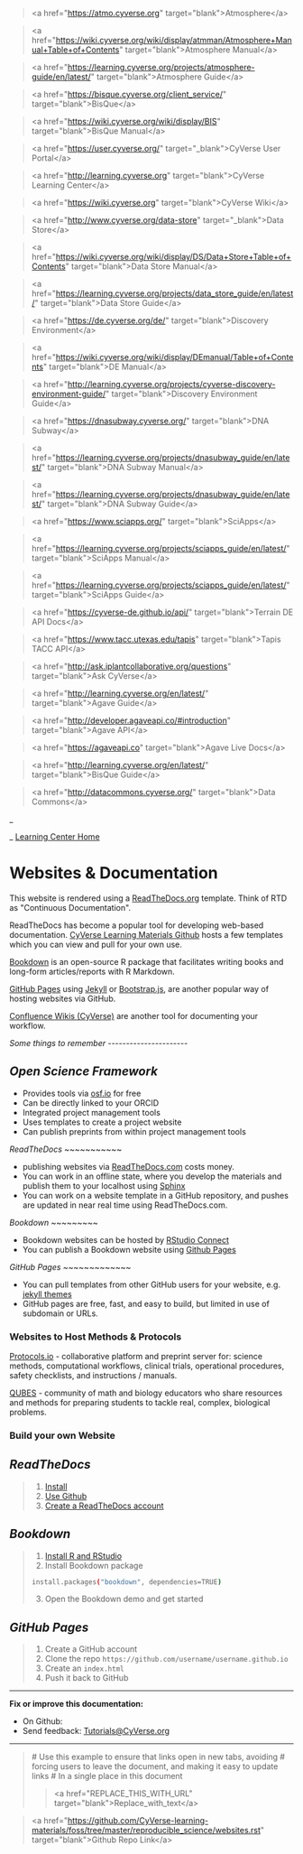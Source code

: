 > \<a href=\"<https://atmo.cyverse.org>\"
> target=\"blank\"\>Atmosphere\</a\>

> \<a
> href=\"<https://wiki.cyverse.org/wiki/display/atmman/Atmosphere+Manual+Table+of+Contents>\"
> target=\"blank\"\>Atmosphere Manual\</a\>

> \<a
> href=\"<https://learning.cyverse.org/projects/atmosphere-guide/en/latest/>\"
> target=\"blank\"\>Atmosphere Guide\</a\>

> \<a href=\"<https://bisque.cyverse.org/client_service/>\"
> target=\"blank\"\>BisQue\</a\>

> \<a href=\"<https://wiki.cyverse.org/wiki/display/BIS>\"
> target=\"blank\"\>BisQue Manual\</a\>

> \<a href=\"<https://user.cyverse.org/>\" target=\"\_blank\"\>CyVerse
> User Portal\</a\>

> \<a href=\"<http://learning.cyverse.org>\" target=\"blank\"\>CyVerse
> Learning Center\</a\>

> \<a href=\"<https://wiki.cyverse.org>\" target=\"blank\"\>CyVerse
> Wiki\</a\>

> \<a href=\"<http://www.cyverse.org/data-store>\"
> target=\"\_blank\"\>Data Store\</a\>

> \<a
> href=\"<https://wiki.cyverse.org/wiki/display/DS/Data+Store+Table+of+Contents>\"
> target=\"blank\"\>Data Store Manual\</a\>

> \<a
> href=\"<https://learning.cyverse.org/projects/data_store_guide/en/latest/>\"
> target=\"blank\"\>Data Store Guide\</a\>

> \<a href=\"<https://de.cyverse.org/de/>\" target=\"blank\"\>Discovery
> Environment\</a\>

> \<a
> href=\"<https://wiki.cyverse.org/wiki/display/DEmanual/Table+of+Contents>\"
> target=\"blank\"\>DE Manual\</a\>

> \<a
> href=\"<http://learning.cyverse.org/projects/cyverse-discovery-environment-guide/>\"
> target=\"blank\"\>Discovery Environment Guide\</a\>

> \<a href=\"<https://dnasubway.cyverse.org/>\" target=\"blank\"\>DNA
> Subway\</a\>

> \<a
> href=\"<https://learning.cyverse.org/projects/dnasubway_guide/en/latest/>\"
> target=\"blank\"\>DNA Subway Manual\</a\>

> \<a
> href=\"<https://learning.cyverse.org/projects/dnasubway_guide/en/latest/>\"
> target=\"blank\"\>DNA Subway Guide\</a\>

> \<a href=\"<https://www.sciapps.org/>\"
> target=\"blank\"\>SciApps\</a\>

> \<a
> href=\"<https://learning.cyverse.org/projects/sciapps_guide/en/latest/>\"
> target=\"blank\"\>SciApps Manual\</a\>

> \<a
> href=\"<https://learning.cyverse.org/projects/sciapps_guide/en/latest/>\"
> target=\"blank\"\>SciApps Guide\</a\>

> \<a href=\"<https://cyverse-de.github.io/api/>\"
> target=\"blank\"\>Terrain DE API Docs\</a\>

> \<a href=\"<https://www.tacc.utexas.edu/tapis>\"
> target=\"blank\"\>Tapis TACC API\</a\>

> \<a href=\"<http://ask.iplantcollaborative.org/questions>\"
> target=\"blank\"\>Ask CyVerse\</a\>

> \<a href=\"<http://learning.cyverse.org/en/latest/>\"
> target=\"blank\"\>Agave Guide\</a\>

> \<a href=\"<http://developer.agaveapi.co/#introduction>\"
> target=\"blank\"\>Agave API\</a\>

> \<a href=\"<https://agaveapi.co>\" target=\"blank\"\>Agave Live
> Docs\</a\>

> \<a href=\"<http://learning.cyverse.org/en/latest/>\"
> target=\"blank\"\>BisQue Guide\</a\>

> \<a href=\"<http://datacommons.cyverse.org/>\" target=\"blank\"\>Data
> Commons\</a\>

\_

\_ [Learning Center Home](http://learning.cyverse.org/)

# **Websites & Documentation**

This website is rendered using a
[ReadTheDocs.org](https://readthedocs.org/) template. Think of RTD as
\"Continuous Documentation\".

ReadTheDocs has become a popular tool for developing web-based
documentation. [CyVerse Learning Materials
Github](https://github.com/CyVerse-learning-materials) hosts a few
templates which you can view and pull for your own use.

[Bookdown](https://bookdown.org/) is an open-source R package that
facilitates writing books and long-form articles/reports with R
Markdown.

[GitHub Pages](https://pages.github.com/) using
[Jekyll](https://jekyllrb.com/) or
[Bootstrap.js](https://getbootstrap.com/), are another popular way of
hosting websites via GitHub.

[Confluence Wikis (CyVerse)](https://wiki.cyverse.org) are another tool
for documenting your workflow.

*Some things to remember* \-\-\-\-\-\-\-\-\-\-\-\-\-\-\-\-\-\-\-\-\--

## *Open Science Framework*

-   Provides tools via [osf.io](https://osf.io/) for free
-   Can be directly linked to your ORCID
-   Integrated project management tools
-   Uses templates to create a project website
-   Can publish preprints from within project management tools

*ReadTheDocs* \~\~\~\~\~\~\~\~\~\~\~

-   publishing websites via
    [ReadTheDocs.com](https://readthedocs.com/dashboard/) costs money.
-   You can work in an offline state, where you develop the materials
    and publish them to your localhost using
    [Sphinx](https://docs.readthedocs.io/en/stable/intro/getting-started-with-sphinx.html)
-   You can work on a website template in a GitHub repository, and
    pushes are updated in near real time using ReadTheDocs.com.

*Bookdown* \~\~\~\~\~\~\~\~\~

-   Bookdown websites can be hosted by [RStudio
    Connect](https://www.rstudio.com/products/connect/)
-   You can publish a Bookdown website using [Github
    Pages](https://github.blog/2016-08-17-simpler-github-pages-publishing/)

*GitHub Pages* \~\~\~\~\~\~\~\~\~\~\~\~\~

-   You can pull templates from other GitHub users for your website,
    e.g. [jekyll themes](http://themes.jekyllrc.org/)
-   GitHub pages are free, fast, and easy to build, but limited in use
    of subdomain or URLs.

### **Websites to Host Methods & Protocols**

[Protocols.io](https://www.protocols.io/) - collaborative platform and
preprint server for: science methods, computational workflows, clinical
trials, operational procedures, safety checklists, and instructions /
manuals.

[QUBES](https://qubeshub.org/) - community of math and biology educators
who share resources and methods for preparing students to tackle real,
complex, biological problems.

### **Build your own Website**

## *ReadTheDocs*

> 1.  [Install](https://docs.readthedocs.io/en/stable/install.html)
> 2.  [Use Github](https://github.com/rtfd/readthedocs.org)
> 3.  [Create a ReadTheDocs
>     account](https://readthedocs.org/accounts/signup/)

## *Bookdown*

> 1.  [Install R and
>     RStudio](https://www.rstudio.com/products/rstudio/download/)
> 2.  Install Bookdown package
>
> ``` bash
> install.packages("bookdown", dependencies=TRUE)
> ```
>
> 3.  Open the Bookdown demo and get started

## *GitHub Pages*

> 1.  Create a GitHub account
> 2.  Clone the repo `https://github.com/username/username.github.io`
> 3.  Create an `index.html`
> 4.  Push it back to GitHub

------------------------------------------------------------------------

**Fix or improve this documentation:**

-   On Github:
-   Send feedback: [Tutorials@CyVerse.org](Tutorials@CyVerse.org)

------------------------------------------------------------------------

> \# Use this example to ensure that links open in new tabs, avoiding \#
> forcing users to leave the document, and making it easy to update
> links \# In a single place in this document
>
> > \<a href=\"REPLACE_THIS_WITH_URL\"
> > target=\"blank\"\>Replace_with_text\</a\>

> \<a
> href=\"<https://github.com/CyVerse-learning-materials/foss/tree/master/reproducible_science/websites.rst>\"
> target=\"blank\"\>Github Repo Link\</a\>
